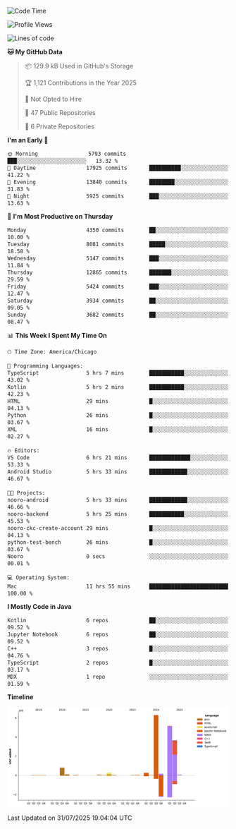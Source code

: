 <!--START_SECTION:waka-->
![Code Time](http://img.shields.io/badge/Code%20Time-1%2C388%20hrs%2010%20mins-blue)

![Profile Views](http://img.shields.io/badge/Profile%20Views-0-blue)

![Lines of code](https://img.shields.io/badge/From%20Hello%20World%20I%27ve%20Written-16.9%20million%20lines%20of%20code-blue)

**🐱 My GitHub Data** 

> 📦 129.9 kB Used in GitHub's Storage 
 > 
> 🏆 1,121 Contributions in the Year 2025
 > 
> 🚫 Not Opted to Hire
 > 
> 📜 47 Public Repositories 
 > 
> 🔑 6 Private Repositories 
 > 
**I'm an Early 🐤** 

```text
🌞 Morning                5793 commits        ███░░░░░░░░░░░░░░░░░░░░░░   13.32 % 
🌆 Daytime                17925 commits       ██████████░░░░░░░░░░░░░░░   41.22 % 
🌃 Evening                13840 commits       ████████░░░░░░░░░░░░░░░░░   31.83 % 
🌙 Night                  5925 commits        ███░░░░░░░░░░░░░░░░░░░░░░   13.63 % 
```
📅 **I'm Most Productive on Thursday** 

```text
Monday                   4350 commits        ██░░░░░░░░░░░░░░░░░░░░░░░   10.00 % 
Tuesday                  8081 commits        █████░░░░░░░░░░░░░░░░░░░░   18.58 % 
Wednesday                5147 commits        ███░░░░░░░░░░░░░░░░░░░░░░   11.84 % 
Thursday                 12865 commits       ███████░░░░░░░░░░░░░░░░░░   29.59 % 
Friday                   5424 commits        ███░░░░░░░░░░░░░░░░░░░░░░   12.47 % 
Saturday                 3934 commits        ██░░░░░░░░░░░░░░░░░░░░░░░   09.05 % 
Sunday                   3682 commits        ██░░░░░░░░░░░░░░░░░░░░░░░   08.47 % 
```


📊 **This Week I Spent My Time On** 

```text
🕑︎ Time Zone: America/Chicago

💬 Programming Languages: 
TypeScript               5 hrs 7 mins        ███████████░░░░░░░░░░░░░░   43.02 % 
Kotlin                   5 hrs 2 mins        ███████████░░░░░░░░░░░░░░   42.23 % 
HTML                     29 mins             █░░░░░░░░░░░░░░░░░░░░░░░░   04.13 % 
Python                   26 mins             █░░░░░░░░░░░░░░░░░░░░░░░░   03.67 % 
XML                      16 mins             █░░░░░░░░░░░░░░░░░░░░░░░░   02.27 % 

🔥 Editors: 
VS Code                  6 hrs 21 mins       █████████████░░░░░░░░░░░░   53.33 % 
Android Studio           5 hrs 33 mins       ████████████░░░░░░░░░░░░░   46.67 % 

🐱‍💻 Projects: 
nooro-android            5 hrs 33 mins       ████████████░░░░░░░░░░░░░   46.66 % 
nooro-backend            5 hrs 25 mins       ███████████░░░░░░░░░░░░░░   45.53 % 
nooro-ckc-create-account 29 mins             █░░░░░░░░░░░░░░░░░░░░░░░░   04.13 % 
python-test-bench        26 mins             █░░░░░░░░░░░░░░░░░░░░░░░░   03.67 % 
Nooro                    0 secs              ░░░░░░░░░░░░░░░░░░░░░░░░░   00.01 % 

💻 Operating System: 
Mac                      11 hrs 55 mins      █████████████████████████   100.00 % 
```

**I Mostly Code in Java** 

```text
Kotlin                   6 repos             ██░░░░░░░░░░░░░░░░░░░░░░░   09.52 % 
Jupyter Notebook         6 repos             ██░░░░░░░░░░░░░░░░░░░░░░░   09.52 % 
C++                      3 repos             █░░░░░░░░░░░░░░░░░░░░░░░░   04.76 % 
TypeScript               2 repos             █░░░░░░░░░░░░░░░░░░░░░░░░   03.17 % 
MDX                      1 repo              ░░░░░░░░░░░░░░░░░░░░░░░░░   01.59 % 
```



**Timeline**

![Lines of Code chart](https://raw.githubusercontent.com/phanijsp/phanijsp/main/assets/bar_graph.png)


 Last Updated on 31/07/2025 19:04:04 UTC
<!--END_SECTION:waka-->
